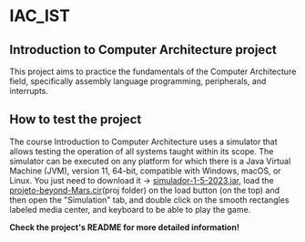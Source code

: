 # IAC_IST
## Introduction to Computer Architecture project
This project aims to practice the fundamentals of the Computer Architecture field, specifically assembly language programming, peripherals, and interrupts.

## How to test the project
The course Introduction to Computer Architecture uses a simulator that allows testing the operation of all systems taught within its scope.
The simulator can be executed on any platform for which there is a Java Virtual Machine (JVM), version 11, 64-bit, compatible with Windows, macOS, or Linux.
You just need to download it -> [simulador-1-5-2023.jar](https://fenix.tecnico.ulisboa.pt/downloadFile/282093452107489/simulador-1-5-2023.jar), load the 
[projeto-beyond-Mars.cir](https://github.com/tomasbernardino/IAC_IST/blob/main/proj/projeto-beyond-Mars.cir)(proj folder) on the load button (on the top) and then open the "Simulation" tab, and double click on the smooth rectangles labeled media center, and keyboard to be able to play the game.

**Check the project's README for more detailed information!**

